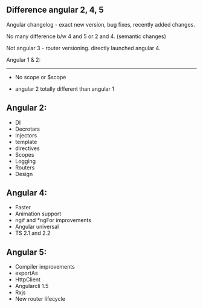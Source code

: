Difference angular 2, 4, 5
------------------------------

Angular changelog - exact new version, bug fixes, recently added changes. 

No many difference b/w 4 and 5 or 2 and 4. (semantic changes)

Not angular 3 - router versioning. directly launched angular 4. 

Angular 1 & 2:

------------------

* No scope or $scope

* angular 2 totally different than angular 1

Angular 2:
-----------

- DI
- Decrotars
- Injectors
- template
- directives
- Scopes
- Logging
- Routers
- Design

Angular 4:
------------
- Faster
- Animation support
- ngif and *ngFor improvements
- Angular universal
- TS 2.1 and 2.2

Angular 5:
------------
- Compiler improvements 
- exportAs
- HttpClient
- Angularcli 1.5
- Rxjs
- New router lifecycle

